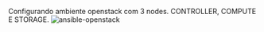 Configurando ambiente openstack com 3 nodes. CONTROLLER, COMPUTE E STORAGE.
![ansible-openstack](https://uploaddeimagens.com.br/images/003/424/431/original/zzzzzzzz.png?1631304072)
